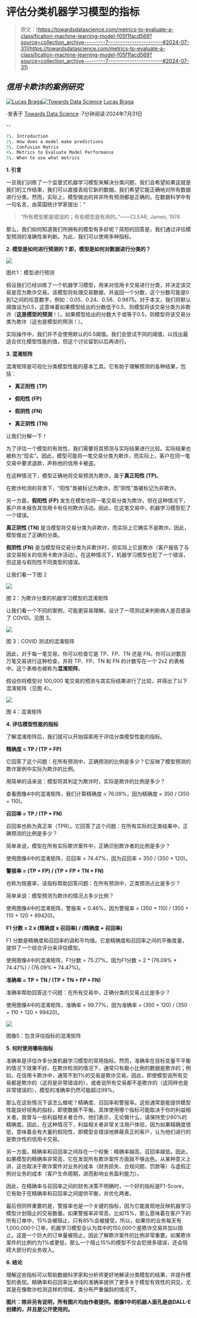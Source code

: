 # 评估分类机器学习模型的指标

> 原文：[https://towardsdatascience.com/metrics-to-evaluate-a-classification-machine-learning-model-f05f1facd569?source=collection_archive---------7-----------------------#2024-07-31](https://towardsdatascience.com/metrics-to-evaluate-a-classification-machine-learning-model-f05f1facd569?source=collection_archive---------7-----------------------#2024-07-31)

## *信用卡欺诈的案例研究*

[](https://medium.com/@lucasbraga461?source=post_page---byline--f05f1facd569--------------------------------)[![Lucas Braga](../Images/a652476cfec8d4f129d2d47a64c3e8c3.png)](https://medium.com/@lucasbraga461?source=post_page---byline--f05f1facd569--------------------------------)[](https://towardsdatascience.com/?source=post_page---byline--f05f1facd569--------------------------------)[![Towards Data Science](../Images/a6ff2676ffcc0c7aad8aaf1d79379785.png)](https://towardsdatascience.com/?source=post_page---byline--f05f1facd569--------------------------------) [Lucas Braga](https://medium.com/@lucasbraga461?source=post_page---byline--f05f1facd569--------------------------------)

·发表于 [Towards Data Science](https://towardsdatascience.com/?source=post_page---byline--f05f1facd569--------------------------------) ·7分钟阅读·2024年7月31日

--

```py
1\. Introduction
2\. How does a model make predictions
3\. Confusion Matrix
4\. Metrics to Evaluate Model Performance
5\. When to use what metrics
```

**1\. 引言**

一旦我们训练了一个监督式机器学习模型来解决分类问题，我们会希望如果这就是我们的工作结束，我们可以直接丢给它新的数据。我们希望它能正确地对所有数据进行分类。然而，实际上，模型做出的并非所有预测都是正确的。在数据科学中有一句名言，由英国统计学家提出：“

> “所有模型都是错误的；有些模型是有用的。”——CLEAR, James, 1976

那么，我们如何知道我们所拥有的模型有多好呢？简短的回答是，我们通过评估模型预测的准确性来判断。为此，我们可以使用多种指标。

**2\. 模型是如何进行预测的？即，模型是如何对数据进行分类的？**

![](../Images/d4a1e2df439a5ffc27a6d116314a8674.png)

图片1：模型进行预测

假设我们已经训练了一个机器学习模型，用来对信用卡交易进行分类，并决定该交易是否为欺诈交易。该模型将处理交易数据，并返回一个分数，这个分数可能是0到1之间的任意数字，例如：0.05、0.24、0.56、0.9875。对于本文，我们将默认阈值设为0.5，这意味着如果模型给出的分数低于0.5，则模型将该交易分类为非欺诈（**这是模型的预测**！）。如果模型给出的分数大于或等于0.5，则模型将该交易分类为欺诈（这也是模型的预测！）。

实际操作中，我们并不会使用默认的0.5阈值。我们会尝试不同的阈值，以找出最适合优化模型性能的值，但这个讨论留到以后再进行。

**3\. 混淆矩阵**

混淆矩阵是可视化分类模型性能的基本工具。它有助于理解预测的各种结果，包括：

+   **真正阳性 (TP)**

+   **假阳性 (FP)**

+   **假阴性 (FN)**

+   **真正阴性 (TN)**

让我们分解一下！

为了评估一个模型的有效性，我们需要将其预测与实际结果进行比较。实际结果也被称为“现实”。因此，模型可能将一笔交易分类为欺诈，而实际上，客户在同一笔交易中要求退款，声称他的信用卡被盗。

在这种情况下，模型正确地将交易预测为欺诈，属于**真正阳性 (TP)**。

在欺诈检测的背景下，“阳性”类被标记为欺诈，而“阴性”类被标记为非欺诈。

另一方面，**假阳性 (FP)** 发生在模型也将一笔交易分类为欺诈，但在这种情况下，客户并未报告其信用卡有任何欺诈活动。因此，在这笔交易中，机器学习模型犯了一个错误。

**真正阴性 (TN)** 是当模型将交易分类为非欺诈，而实际上它确实不是欺诈。因此，模型做出了正确的分类。

**假阴性 (FN)** 是当模型将交易分类为非欺诈时，但实际上它是欺诈（客户报告了与该交易相关的信用卡欺诈活动）。在这种情况下，机器学习模型也犯了一个错误，但这是与假阳性不同类型的错误。

让我们看一下图 2

![](../Images/2c4a16c6c43ec99bb1ad30bfb9b2644a.png)

图 2：为欺诈分类的机器学习模型的混淆矩阵

让我们看一个不同的案例，可能更容易理解。设计了一项测试来判断病人是否感染了 COVID。见图 3。

![](../Images/437092ea96fac940202c77c8082f29e7.png)

图 3：COVID 测试的混淆矩阵

因此，对于每一笔交易，你可以检查它是 TP、FP、TN 还是 FN。你可以对数百万笔交易进行这种检查，并将 TP、FP、TN 和 FN 的计数写在一个 2x2 的表格中。这个表格也被称为**混淆矩阵**。

假设你将模型对 100,000 笔交易的预测与其实际结果进行了比较，并得出了以下混淆矩阵（见图 4）。

![](../Images/4edc6fa1e484c3ab5934edb51059843b.png)

图 4：混淆矩阵

**4\. 评估模型性能的指标**

了解混淆矩阵后，我们就可以开始探索用于评估分类模型性能的指标。

**精确度 = TP / (TP + FP)**

它回答了这个问题：在所有预测中，正确预测的比例是多少？它反映了模型预测的欺诈案例中实际为欺诈的比例。

用简单的话来说：模型将其判定为欺诈时，实际是欺诈的比例是多少？

查看图像4中的混淆矩阵，我们计算精确度 = 76.09%，因为精确度 = 350 / (350 + 110)。

**召回率 = TP / (TP + FN)**

召回率也称为真正率（TPR）。它回答了这个问题：在所有实际的正类结果中，正确预测的比例是多少？

简单来说，模型在所有实际欺诈案件中，正确识别欺诈者的比例是多少？

使用图像4中的混淆矩阵，召回率 = 74.47%，因为召回率 = 350 / (350 + 120)。

**警报率 = (TP + FP) / (TP + FP + TN + FN)**

也称为阻塞率，该指标帮助回答问题：在所有预测中，正类预测占比是多少？

简单来说：模型预测为欺诈的情况占多少比例？

使用图像4中的混淆矩阵，警报率 = 0.46%，因为警报率 = (350 + 110) / (350 + 110 + 120 + 99420)。

**F1 分数 = 2 x (精确度 x 召回率) / (精确度 + 召回率)**

F1 分数是精确度和召回率的调和平均值。它是精确度和召回率之间的平衡度量，提供了一个综合评分来评估模型。

使用图像4中的混淆矩阵，F1分数 = 75.27%，因为F1分数 = 2 * (76.09% * 74.47%) / (76.09% + 74.47%)。

**准确率 = TP + TN / (TP + TN + FP + FN)**

准确率帮助回答这个问题：在所有交易中，正确分类的交易占比是多少？

使用图像4中的混淆矩阵，准确率 = 99.77%，因为准确率 = (350 + 120) / (350 + 110 + 120 + 99420)。

![](../Images/82f2916f4a4144a638bce48a97268c0e.png)

图像5：包含评估指标的混淆矩阵

**5. 何时使用哪些指标**

准确率是评估许多分类机器学习模型的常用指标。然而，准确率在目标变量不平衡的情况下效果不好。在欺诈检测的情况下，通常只有极小比例的数据是欺诈的；例如，在信用卡欺诈中，通常不到1%的交易是欺诈交易。因此，即使模型说所有交易都是欺诈的（这将是非常错误的），或者说所有交易都不是欺诈的（这同样也是非常错误的），模型的准确率仍然可能超过99%。

那么在这些情况下该怎么做呢？精确度、召回率和警报率。这些通常是能提供模型性能良好视角的指标，即使数据不平衡。具体使用哪个指标可能取决于你的利益相关者。我曾与一些利益相关者合作，他们表示，无论做什么，请保持至少80%的精确度。因此，在这种情况下，利益相关者非常关注用户体验，因为如果精确度很低，意味着会有大量的假阳性，即模型会错误地屏蔽真正的客户，认为他们进行的是欺诈性的信用卡交易。

另一方面，精确率和召回率之间存在一个权衡：精确率越高，召回率越低。因此，如果模型的精确率非常高，它在发现所有欺诈案件方面就不够出色。从某种意义上讲，这也取决于欺诈案件对业务的成本（财务损失、合规问题、罚款等）与虚假正例对业务的成本（客户生命周期，进而影响业务盈利能力）。

因此，在精确率与召回率之间的财务决策不明确时，一个好的指标是F1-Score，它有助于在精确率和召回率之间提供平衡，并优化两者。

最后但同样重要的是，警报率也是一个关键的指标，因为它能直观地反映机器学习模型计划阻止的交易数量。如果警报率非常高，比如15%，那么意味着在客户下的所有订单中，15%会被阻止，只有85%会被接受。所以，如果你的业务每天有1,000,000个订单，机器学习模型会认为其中的150,000个是欺诈交易并加以阻止。这是一个巨大的订单量被阻止，因此了解欺诈案件的比例非常重要。如果欺诈案件的比例约为1%或更低，那么一个阻止15%的模型不仅会犯很多错误，还会阻碍大部分的业务收入。

**6\. 结论**

理解这些指标可以帮助数据科学家和分析师更好地解读分类模型的结果，并提升模型的表现。精确率和召回率比单纯的准确率提供了更多关于模型有效性的洞见，尤其是在像欺诈检测这样的领域，类分布严重偏斜的情况下。

**图片：除非另有说明，所有图片均由作者提供。图像1中的机器人面孔是由DALL-E创建的，并且是公开使用的。**
